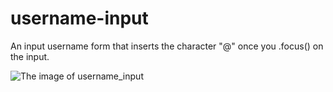 # username-input
 An input username form that inserts the character "@" once you .focus() on the input.

![The image of username_input](https://i.imgur.com/w8t11Y6.png)
